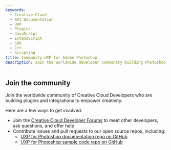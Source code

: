 ```yaml
---
keywords:
  - Creative Cloud
  - API Documentation
  - UXP
  - Plugins
  - JavaScript
  - ExtendScript
  - SDK
  - C++
  - Scripting
title: Community-UXP for Adobe Photoshop
description: Join the worldwide developer community building Photoshop plugins to empower creativity. Meet other developers, ask questions, offer help.
---
```


## Join the community

Join the worldwide community of Creative Cloud Developers who are building plugins and integrations to empower creativity.

Here are a few ways to get involved:

- Join the [Creative Cloud Developer Forums](https://forums.creativeclouddeveloper.com/) to meet other developers, ask questions, and offer help
- Contribute issues and pull requests to our open source repos, including:
  - [UXP for Photoshop documentation repo on GitHub](https://github.com/AdobeDocs/uxp-photoshop)
  - [UXP for Photoshop sample code repo on GitHub](https://github.com/AdobeDocs/uxp-photoshop-plugin-samples)
